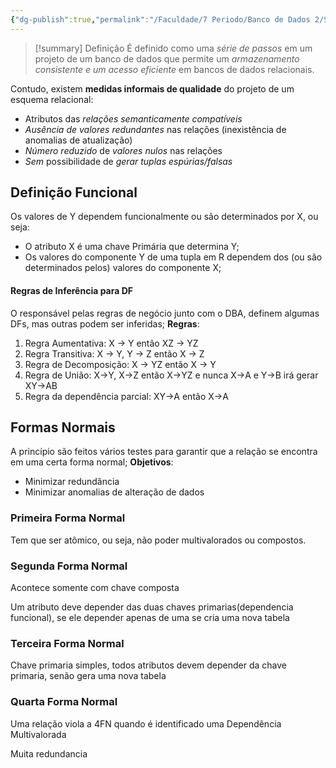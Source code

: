```yaml
---
{"dg-publish":true,"permalink":"/Faculdade/7 Periodo/Banco de Dados 2/Sub-Notes/Normalização/","created":"2024-07-11T15:06:44.421-03:00"}
---
```



> [!summary] Definição
> É definido como uma *série de passos* em um projeto de um banco de dados que permite um *armazenamento consistente e um acesso eficiente* em bancos de dados relacionais.

Contudo, existem **medidas informais de qualidade** do projeto de um
esquema relacional:
- Atributos das *relações semanticamente compatíveis*
- *Ausência de valores redundantes* nas relações (inexistência de
anomalias de atualização)
- *Número reduzido* de *valores nulos* nas relações
- *Sem* possibilidade de *gerar tuplas espúrias/falsas*

## Definição Funcional
Os valores de Y dependem funcionalmente ou são determinados por X, ou seja:
- O atributo X é uma chave Primária que determina Y;
- Os valores do componente Y de uma tupla em R dependem dos
(ou são determinados pelos) valores do componente X;

#### Regras de Inferência para DF
O responsável pelas regras de negócio junto com o DBA, definem algumas DFs, mas
outras podem ser inferidas;
**Regras**:
1. Regra Aumentativa: X → Y então XZ → YZ
2. Regra Transitiva: X → Y, Y → Z então X → Z
3. Regra de Decomposição: X → YZ então X → Y
4. Regra de União: X→Y, X→Z então X→YZ e nunca X→A e Y→B irá gerar XY→AB
5. Regra da dependência parcial: XY→A então X→A

## Formas Normais
A princípio são feitos vários testes para garantir que a relação se encontra em uma certa forma normal;
**Objetivos**:
- Minimizar redundância
- Minimizar anomalias de alteração de dados

### Primeira Forma Normal
Tem que ser atômico, ou seja, não poder multivalorados ou compostos.

### Segunda Forma Normal
Acontece somente com chave composta

Um atributo deve depender das duas chaves primarias(dependencia funcional), se ele depender apenas de uma se cria uma nova tabela

### Terceira Forma Normal
Chave primaria simples, todos atributos devem depender da chave primaria, senão gera uma nova tabela

### Quarta Forma Normal
Uma relação viola a 4FN quando é identificado uma Dependência Multivalorada

Muita redundancia